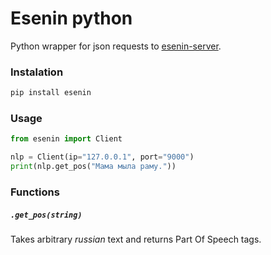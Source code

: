 # Esenin python

Python wrapper for json requests to [esenin-server](https://github.com/esenin-org/esenin-server). 

### Instalation

```bash
pip install esenin
```

### Usage

```python
from esenin import Client

nlp = Client(ip="127.0.0.1", port="9000")
print(nlp.get_pos("Мама мыла раму."))
```

### Functions

##### `.get_pos(string)`
Takes arbitrary _russian_ text and returns Part Of Speech tags. 


